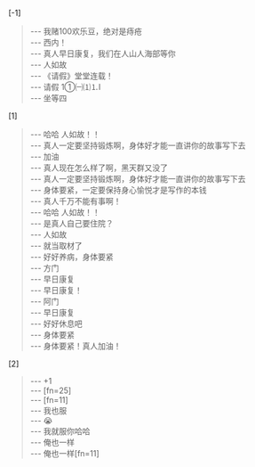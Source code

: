 
[-1] 
>--- 我赌100欢乐豆，绝对是痔疮<br>
>--- 西内！<br>
>--- 真人早日康复，我们在人山人海部等你<br>
>--- 人如故<br>
>--- 《请假》堂堂连载！<br>
>--- 请假 1①㈠⑴⒈Ⅰ<br>
>--- 坐等四<br>

[1] 
>--- 哈哈 人如故！！<br>
>--- 真人一定要坚持锻炼啊，身体好才能一直讲你的故事写下去<br>
>--- 加油<br>
>--- 真人现在怎么样了啊，黑天群又没了<br>
>--- 真人一定要坚持锻炼啊，身体好才能一直讲你的故事写下去<br>
>--- 身体要紧，一定要保持身心愉悦才是写作的本钱<br>
>--- 真人千万不能有事啊！<br>
>--- 哈哈 人如故！！<br>
>--- 是真人自己要住院？<br>
>--- 人如故<br>
>--- 就当取材了<br>
>--- 好好养病，身体要紧<br>
>--- 方门<br>
>--- 早日康复<br>
>--- 早日康复！<br>
>--- 阿门<br>
>--- 早日康复<br>
>--- 好好休息吧<br>
>--- 身体要紧<br>
>--- 身体要紧！真人加油！<br>

[2] 
>--- +1<br>
>--- [fn=25]<br>
>--- [fn=11]<br>
>--- 我也服<br>
>--- 😭<br>
>--- 我就服你哈哈<br>
>--- 俺也一样<br>
>--- 俺也一样[fn=11]<br>
